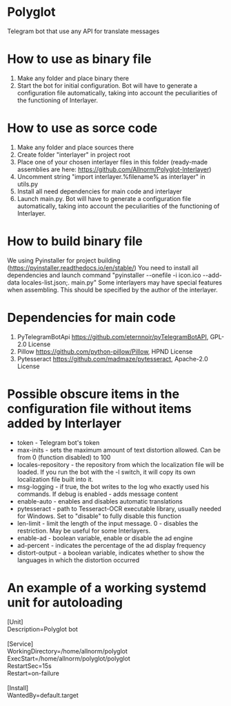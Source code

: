 # Polyglot
Telegram bot that use any API for translate messages
# How to use as binary file
1. Make any folder and place binary there
2. Start the bot for initial configuration. Bot will have to generate a configuration file automatically, taking into account the peculiarities of the functioning of Interlayer.
# How to use as sorce code
1. Make any folder and place sources there
2. Create folder "interlayer" in project root
3. Place one of your chosen interlayer files in this folder (ready-made assemblies are here: https://github.com/Allnorm/Polyglot-Interlayer)
4. Uncomment string "import interlayer.%filename% as interlayer" in utils.py
5. Install all need dependencies for main code and interlayer
6. Launch main.py. Bot will have to generate a configuration file automatically, taking into account the peculiarities of the functioning of Interlayer.
# How to build binary file
We using Pyinstaller for project building (https://pyinstaller.readthedocs.io/en/stable/)
You need to install all dependencies and launch command "pyinstaller --onefile -i icon.ico --add-data locales-list.json;. main.py"
Some interlayers may have special features when assembling. This should be specified by the author of the interlayer.
# Dependencies for main code
1. PyTelegramBotApi https://github.com/eternnoir/pyTelegramBotAPI, GPL-2.0 License
2. Pillow https://github.com/python-pillow/Pillow, HPND License
3. Pytesseract https://github.com/madmaze/pytesseract, Apache-2.0 License
# Possible obscure items in the configuration file without items added by Interlayer
* token - Telegram bot's token
* max-inits - sets the maximum amount of text distortion allowed. Can be from 0 (function disabled) to 100
* locales-repository - the repository from which the localization file will be loaded. If you run the bot with the -l switch, it will copy its own localization file built into it.
* msg-logging - if true, the bot writes to the log who exactly used his commands. If debug is enabled - adds message content
* enable-auto - enables and disables automatic translations
* pytesseract - path to Tesseract-OCR executable library, usually needed for Windows. Set to "disable" to fully disable this function
* len-limit - limit the length of the input message. 0 - disables the restriction. May be useful for some Interlayers.
* enable-ad - boolean variable, enable or disable the ad engine
* ad-percent - indicates the percentage of the ad display frequency
* distort-output - a boolean variable, indicates whether to show the languages in which the distortion occurred
# An example of a working systemd unit for autoloading
[Unit]<br>
Description=Polyglot bot<br>
<br>
[Service]<br>
WorkingDirectory=/home/allnorm/polyglot<br>
ExecStart=/home/allnorm/polyglot/polyglot<br>
RestartSec=15s<br>
Restart=on-failure<br>
<br>
[Install]<br>
WantedBy=default.target<br>
